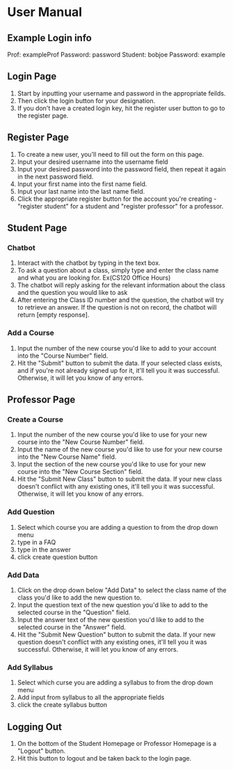 # User Manual
## Example Login info
Prof: exampleProf Password: password
Student: bobjoe Password: example
## Login Page
1. Start by inputting your username and password in the appropriate feilds.
2. Then click the login button for your designation.
3. If you don't have a created login key, hit the register user button to go to the register page.

## Register Page
1. To create a new user, you'll need to fill out the form on this page.
2. Input your desired username into the username field
3. Input your desired password into the password field, then repeat it again in the next password field.
4. Input your first name into the first name field.
5. Input your last name into the last name field.
6. Click the appropriate register button for the account you're creating - "register student" for a student and "register professor" for a professor.

## Student Page
### Chatbot
1. Interact with the chatbot by typing in the text box.
2. To ask a question about a class, simply type and enter the class name and what you are looking for. Ex(CS120 Office Hours)
3. The chatbot will reply asking for the relevant information about the class and the question you would like to ask
4. After entering the Class ID number and the question, the chatbot will try to retrieve an answer. If the question is not on record, the chatbot will return [empty response].
### Add a Course
1. Input the number of the new course you'd like to add to your account into the "Course Number" field.
2. Hit the "Submit" button to submit the data. If your selected class exists, and if you're not already signed up for it, it'll tell you it was successful. Otherwise, it will let you know of any errors.
  
## Professor Page
### Create a Course
1. Input the number of the new course you'd like to use for your new course into the "New Course Number" field.
2. Input the name of the new course you'd like to use for your new course into the "New Course Name" field.
3. Input the section of the new course you'd like to use for your new course into the "New Course Section" field.
4. Hit the "Submit New Class" button to submit the data. If your new class doesn't conflict with any existing ones, it'll tell you it was successful. Otherwise, it will let you know of any errors.
### Add Question
1. Select which course you are adding a question to from the drop down menu
2. type in a FAQ
3. type in the answer
4. click create question button
### Add Data
1. Click on the drop down below "Add Data" to select the class name of the class you'd like to add the new question to.
2. Input the question text of the new question you'd like to add to the selected course in the "Question" field.
2. Input the answer text of the new question you'd like to add to the selected course in the "Answer" field.
4. Hit the "Submit New Question" button to submit the data. If your new question doesn't conflict with any existing ones, it'll tell you it was successful. Otherwise, it will let you know of any errors.
### Add Syllabus
1. Select which curse you are adding a syllabus to from the drop down menu
2. Add input from syllabus to all the appropriate fields
3. click the create syllabus button
## Logging Out
1. On the bottom of the Student Homepage or Professor Homepage is a "Logout" button.
2. Hit this button to logout and be taken back to the login page.
